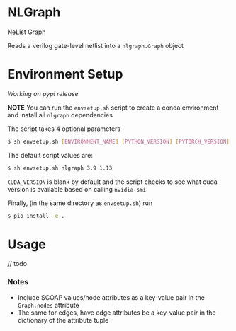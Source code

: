 # NLGraph
NeList Graph

Reads a verilog gate-level netlist into a `nlgraph.Graph` object

# Environment Setup

_Working on pypi release_

**NOTE**
You can run the `envsetup.sh` script to create 
a conda environment and install all `nlgraph` dependencies

The script takes 4 optional parameters
```bash
$ sh envsetup.sh [ENVIRONMENT_NAME] [PYTHON_VERSION] [PYTORCH_VERSION] [CUDA_VERSION]
```

The default script values are: 
```bash
$ sh envsetup.sh nlgraph 3.9 1.13
```
`CUDA_VERSION` is blank by default and the script checks to see what cuda version is
available based on calling `nvidia-smi`.

Finally, (in the same directory as `envsetup.sh`) run
```bash
$ pip install -e . 
```

# Usage

// todo 


### Notes
* Include SCOAP values/node attributes as a key-value pair in the `Graph.nodes` attribute
* The same for edges, have edge attributes be a key-value pair in the dictionary of the attribute tuple




